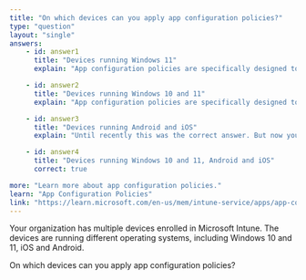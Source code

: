 ```yaml
---
title: "On which devices can you apply app configuration policies?"
type: "question"
layout: "single"
answers:
    - id: answer1
      title: "Devices running Windows 11"
      explain: "App configuration policies are specifically designed to configure apps on Android and iOS devices."

    - id: answer2
      title: "Devices running Windows 10 and 11"
      explain: "App configuration policies are specifically designed to configure apps on Android and iOS devices."

    - id: answer3
      title: "Devices running Android and iOS"
      explain: "Until recently this was the correct answer. But now you can also use app configuration policies to configure the Edge browser on Windows 10 and 11."

    - id: answer4
      title: "Devices running Windows 10 and 11, Android and iOS"
      correct: true

more: "Learn more about app configuration policies."
learn: "App Configuration Policies"
link: "https://learn.microsoft.com/en-us/mem/intune-service/apps/app-configuration-policies-managed-app"
---
```

Your organization has multiple devices enrolled in Microsoft Intune. The devices are running different operating systems, including Windows 10 and 11, iOS and Android.

On which devices can you apply app configuration policies?
